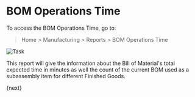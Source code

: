 <!-- add-breadcrumbs -->
# BOM Operations Time

To access the BOM Operations Time, go to:

> Home > Manufacturing > Reports > BOM Operations Time

<img class="screenshot" alt="Task" src="{{docs_base_url}}/assets/img/manufacturing/bom-operations-time.png">

This report will give the information about the Bill of Material's total expected time in minutes as well the count of the current BOM used as a subassembly item for different Finished Goods.

{next}
